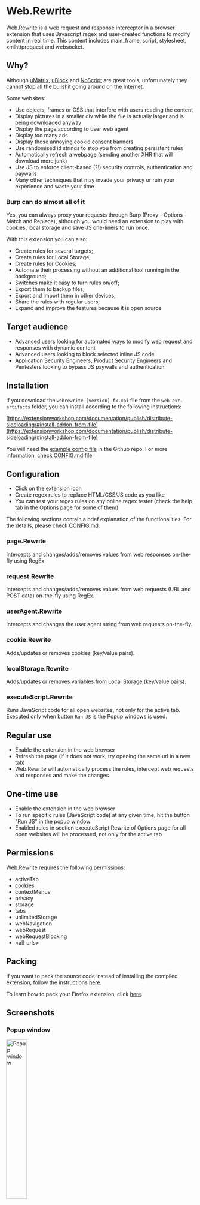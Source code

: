 # Web.Rewrite

Web.Rewrite is a web request and response interceptor in a browser extension that uses Javascript regex and user-created functions to modify content in real time. This content includes main_frame, script, stylesheet, xmlhttprequest and websocket.

## Why?

Although [uMatrix](https://github.com/gorhill/uMatrix), [uBlock](https://github.com/gorhill/uBlock) and [NoScript](https://github.com/hackademix/noscript/) are great tools, unfortunately they cannot stop all the bullshit going around on the Internet.

Some websites:
- Use objects, frames or CSS that interfere with users reading the content
- Display pictures in a smaller div while the file is actually larger and is being downloaded anyway
- Display the page according to user web agent
- Display too many ads
- Display those annoying cookie consent banners
- Use randomised id strings to stop you from creating persistent rules
- Automatically refresh a webpage (sending another XHR that will download more junk)
- Use JS to enforce client-based (?!) security controls, authentication and paywalls
- Many other techniques that may invade your privacy or ruin your experience and waste your time

### Burp can do almost all of it

Yes, you can always proxy your requests through Burp (Proxy - Options - Match and Replace), although you would need an extension to play with cookies, local storage and save JS one-liners to run once.

With this extension you can also:
- Create rules for several targets;
- Create rules for Local Storage;
- Create rules for Cookies;
- Automate their processing without an additional tool running in the background;
- Switches make it easy to turn rules on/off;
- Export them to backup files;
- Export and import them in other devices;
- Share the rules with regular users;
- Expand and improve the features because it is open source

## Target audience

- Advanced users looking for automated ways to modify web request and responses with dynamic content
- Advanced users looking to block selected inline JS code
- Application Security Engineers, Product Security Engineers and Pentesters looking to bypass JS paywalls and authentication

## Installation

If you download the `webrewrite-[version]-fx.xpi` file from the `web-ext-artifacts` folder, you can install according to the following instructions:

[https://extensionworkshop.com/documentation/publish/distribute-sideloading/#install-addon-from-file](https://extensionworkshop.com/documentation/publish/distribute-sideloading/#install-addon-from-file)

You will need the [example config file](https://github.com/mmartins000/WebRewrite/blob/master/resources/example_config.json5) in the Github repo. For more information, check [CONFIG.md](https://github.com/mmartins000/WebRewrite/blob/master/CONFIG.md) file.

## Configuration

- Click on the extension icon
- Create regex rules to replace HTML/CSS/JS code as you like
- You can test your regex rules on any online regex tester (check the help tab in the Options page for some of them)

The following sections contain a brief explanation of the functionalities. For the details, please check [CONFIG.md](https://github.com/mmartins000/WebRewrite/blob/master/resources/example_config.json5).

### page.Rewrite

Intercepts and changes/adds/removes values from web responses on-the-fly using RegEx.

### request.Rewrite

Intercepts and changes/adds/removes values from web requests (URL and POST data) on-the-fly using RegEx.

### userAgent.Rewrite

Intercepts and changes the user agent string from web requests on-the-fly.

### cookie.Rewrite

Adds/updates or removes cookies (key/value pairs). 

### localStorage.Rewrite

Adds/updates or removes variables from Local Storage (key/value pairs).

### executeScript.Rewrite

Runs JavaScript code for all open websites, not only for the active tab. Executed only when button `Run JS` is the Popup windows is used.

## Regular use

- Enable the extension in the web browser
- Refresh the page (if it does not work, try opening the same url in a new tab)
- Web.Rewrite will automatically process the rules, intercept web requests and responses and make the changes

## One-time use

- Enable the extension in the web browser
- To run specific rules (JavaScript code) at any given time, hit the button "Run JS" in the popup window
- Enabled rules in section executeScript.Rewrite of Options page for all open websites will be processed, not only for the active tab

## Permissions

Web.Rewrite requires the following permissions:
- activeTab
- cookies
- contextMenus
- privacy
- storage
- tabs
- unlimitedStorage
- webNavigation
- webRequest
- webRequestBlocking
- <all_urls>

## Packing

If you want to pack the source code instead of installing the compiled extension, follow the instructions [here](https://github.com/mozilla/web-ext).

To learn how to pack your Firefox extension, click [here](https://extensionworkshop.com/documentation/publish/package-your-extension/).

## Screenshots

### Popup window

<img src="screenshots/webrewrite-popup.png" alt="Popup window" width="33%"/>

### Options window

![Options window](screenshots/webrewrite-options.png)

### Options window, code editor

![Options window, code editor](screenshots/webrewrite-options-code.png)

## Frequently Asked Questions (FAQ)

1. What do I need to know to use this extension?

- What is JSON: https://www.w3schools.com/whatis/whatis_json.asp
- Regular Expressions: https://developer.mozilla.org/en-US/docs/Web/JavaScript/Guide/Regular_Expressions
- webRequests: https://developer.mozilla.org/en-US/docs/Mozilla/Add-ons/WebExtensions/API/webRequest

Check the help icon in the Options page for more information.

2. Do I need to do something in the 'Listeners' section?

Only if you think something is wrong and want to forcefully remove the Event Listener. Otherwise, you can completely ignore this section.

3. What happens when I disable a switch?

That part of the software won't do any processing and the website should be displayed as intended by the developer, unless you have rules for that website in other sections of the extension.

4. I can't make any changes. The editor and the grid are disabled.

Before making any changes you must enter Edit mode. Click the Edit button, perform the changes you want and click Save.

5. I would like to disable just one rule. How can I do it?

Every rule has a key/value `"enabled": true,`. Just change it to `"enabled": false,` and save it.

6. I would like to disable all rules for one target. How can I do it?

Every target has a key/value `"enabled": true,`. Just change it to `"enabled": false,` and save it (except for userAgent, incognito and executeScript).

7. What happens if I have multiple entrances for the same target (domain)?

All entrances will be processed, except for userAgent.Rewrite, which will set the first match for that domain.

8. What is the 'Storage' section?

That is how you save and load your rules (the JSON content in each section: page.Rewrite, request.Rewrite, etc). The JSON contents will be saved to a text file.

9. I lost my config and don't know how to build one from scratch. Where can I find the structure for the config file?

Use the [example config file](https://github.com/mmartins000/WebRewrite/blob/master/resources/example_config.json5).
